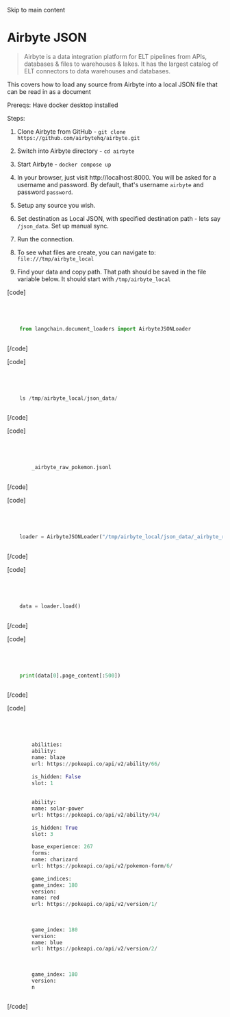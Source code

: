 

Skip to main content

# Airbyte JSON

> Airbyte is a data integration platform for ELT pipelines from APIs, databases & files to warehouses & lakes. It has the largest catalog of ELT connectors to data warehouses and databases.

This covers how to load any source from Airbyte into a local JSON file that can be read in as a document

Prereqs: Have docker desktop installed

Steps:

1) Clone Airbyte from GitHub - `git clone https://github.com/airbytehq/airbyte.git`

2) Switch into Airbyte directory - `cd airbyte`

3) Start Airbyte - `docker compose up`

4) In your browser, just visit http://localhost:8000. You will be asked for a username and password. By default, that's username `airbyte` and password `password`.

5) Setup any source you wish.

6) Set destination as Local JSON, with specified destination path - lets say `/json_data`. Set up manual sync.

7) Run the connection.

7) To see what files are create, you can navigate to: `file:///tmp/airbyte_local`

8) Find your data and copy path. That path should be saved in the file variable below. It should start with `/tmp/airbyte_local`

[code]
```python




    from langchain.document_loaders import AirbyteJSONLoader  
    


```
[/code]


[code]
```python




    ls /tmp/airbyte_local/json_data/  
    


```
[/code]


[code]
```python




        _airbyte_raw_pokemon.jsonl  
    


```
[/code]


[code]
```python




    loader = AirbyteJSONLoader("/tmp/airbyte_local/json_data/_airbyte_raw_pokemon.jsonl")  
    


```
[/code]


[code]
```python




    data = loader.load()  
    


```
[/code]


[code]
```python




    print(data[0].page_content[:500])  
    


```
[/code]


[code]
```python




        abilities:   
        ability:   
        name: blaze  
        url: https://pokeapi.co/api/v2/ability/66/  
          
        is_hidden: False  
        slot: 1  
          
          
        ability:   
        name: solar-power  
        url: https://pokeapi.co/api/v2/ability/94/  
          
        is_hidden: True  
        slot: 3  
          
        base_experience: 267  
        forms:   
        name: charizard  
        url: https://pokeapi.co/api/v2/pokemon-form/6/  
          
        game_indices:   
        game_index: 180  
        version:   
        name: red  
        url: https://pokeapi.co/api/v2/version/1/  
          
          
          
        game_index: 180  
        version:   
        name: blue  
        url: https://pokeapi.co/api/v2/version/2/  
          
          
          
        game_index: 180  
        version:   
        n  
    


```
[/code]


